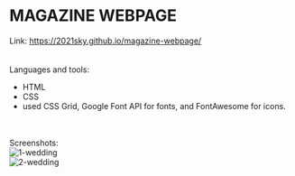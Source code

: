 # MAGAZINE WEBPAGE
Link: 
<a href="https://2021sky.github.io/magazine-webpage/"> https://2021sky.github.io/magazine-webpage/ </a>
<br>
<br>
<br>
Languages and tools:
<br>
   <ul>
     <li>HTML</li>
     <li>CSS</li>
     <li>used CSS Grid, Google Font API for fonts, and FontAwesome for icons.</li>
  </ul>
 <br>
 <br>
Screenshots:
<br>
<img src="https://user-images.githubusercontent.com/124482174/235902755-8d1c63e7-69f3-471e-9569-3340d081aacf.jpg" alt="1-wedding">
<br>
<img src="https://user-images.githubusercontent.com/124482174/235902758-5973b879-69ba-43f9-bdaa-01502a30c065.jpg" alt="2-wedding">
<br>
<br>
